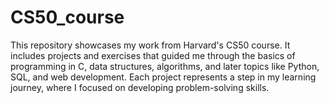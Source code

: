 # CS50_course
This repository showcases my work from Harvard's CS50 course. It includes projects and exercises that guided me through the basics of programming in C, data structures, algorithms, and later topics like Python, SQL, and web development. Each project represents a step in my learning journey, where I focused on developing problem-solving skills.
